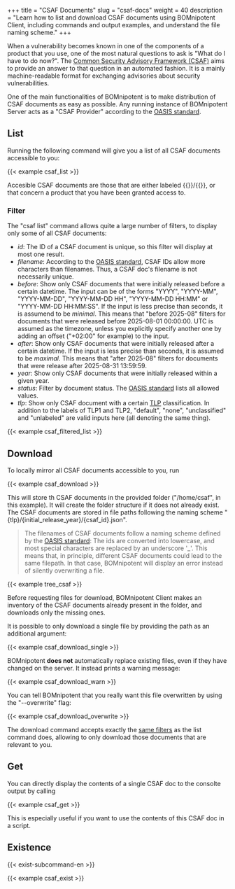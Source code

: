 +++
title = "CSAF Documents"
slug = "csaf-docs"
weight = 40
description = "Learn how to list and download CSAF documents using BOMnipotent Client, including commands and output examples, and understand the file naming scheme."
+++

When a vulnerability becomes known in one of the components of a product that you use, one of the most natural questions to ask is "What do I have to do now?". The [Common Security Advisory Framework (CSAF)](https://www.csaf.io/) aims to provide an answer to that question in an automated fashion. It is a mainly machine-readable format for exchanging advisories about security vulnerabilities.

One of the main functionalities of BOMnipotent is to make distribution of CSAF documents as easy as possible. Any running instance of BOMnipotent Server acts as a "CSAF Provider" according to the [OASIS standard](https://docs.oasis-open.org/csaf/csaf/v2.0/os/csaf-v2.0-os.html#722-role-csaf-provider).

## List

Running the following command will give you a list of all CSAF documents accessible to you:

{{< example csaf_list >}}

Accesible CSAF documents are those that are either labeled {{<tlp-white>}}/{{<tlp-clear>}}, or that concern a product that you have been granted access to.

### Filter

The "csaf list" command allows quite a large number of filters, to display only some of all CSAF documents:
- *id*: The ID of a CSAF document is unique, so this filter will display at most one result.
- *filename*: According to the [OASIS standard](https://docs.oasis-open.org/csaf/csaf/v2.0/os/csaf-v2.0-os.html#51-filename), CSAF IDs allow more characters than filenames. Thus, a CSAF doc's filename is not necessarily unique.
- *before*: Show only CSAF documents that were initially released before a certain datetime. The input can be of the forms "YYYY", "YYYY-MM", "YYYY-MM-DD", "YYYY-MM-DD HH", "YYYY-MM-DD HH:MM" or "YYYY-MM-DD HH:MM:SS". If the input is less precise than seconds, it is assumend to be *minimal*. This means that "before 2025-08" filters for documents that were released before 2025-08-01 00:00:00. UTC is assumed as the timezone, unless you explicitly specify another one by adding an offset ("+02:00" for example) to the input.
- *after*: Show only CSAF documents that were initially released after a certain datetime. If the input is less precise than seconds, it is assumed to be *maximal*. This means that "after 2025-08" filters for documents that were release after 2025-08-31 13:59:59.
- *year*: Show only CSAF documents that were initially released within a given year.
- *status*: Filter by document status. The [OASIS standard](https://docs.oasis-open.org/csaf/csaf/v2.0/os/csaf-v2.0-os.html#321127-document-property---tracking---status) lists all allowed values.
- *tlp*: Show only CSAF document with a certain [TLP](https://www.first.org/tlp/) classification. In addition to the labels of TLP1 and TLP2, "default", "none", "unclassified" and "unlabeled" are valid inputs here (all denoting the same thing).

{{< example csaf_filtered_list >}}

## Download

To locally mirror all CSAF documents accessible to you, run

{{< example csaf_download >}}

This will store th CSAF documents in the provided folder ("/home/csaf", in this example). It will create the folder structure if it does not already exist. The CSAF documents are stored in file paths following the naming scheme "{tlp}/{initial_release_year}/{csaf_id}.json".

> The filenames of CSAF documents follow a naming scheme defined by the [OASIS standard](https://docs.oasis-open.org/csaf/csaf/v2.0/os/csaf-v2.0-os.html#51-filename): The ids are converted into lowercase, and most special characters are replaced by an underscore '_'. This means that, in principle, different CSAF documents could lead to the same filepath. In that case, BOMnipotent will display an error instead of silently overwriting a file.

{{< example tree_csaf >}}

Before requesting files for download, BOMnipotent Client makes an inventory of the CSAF documents already present in the folder, and downloads only the missing ones.

It is possible to only download a single file by providing the path as an additional argument:

{{< example csaf_download_single >}}

BOMnipotent **does not** automatically replace existing files, even if they have changed on the server. It instead prints a warning message:

{{< example csaf_download_warn >}}

You can tell BOMnipotent that you really want this file overwritten by using the "--overwrite" flag:

{{< example csaf_download_overwrite >}}

The download command accepts exactly the [same filters](#filtering) as the list command does, allowing to only download those documents that are relevant to you.

## Get

You can directly display the contents of a single CSAF doc to the consolte output by calling

{{< example csaf_get >}}

This is especially useful if you want to use the contents of this CSAF doc in a script.

## Existence

{{< exist-subcommand-en >}}

{{< example csaf_exist >}}
